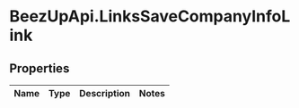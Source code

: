 # BeezUpApi.LinksSaveCompanyInfoLink

## Properties
Name | Type | Description | Notes
------------ | ------------- | ------------- | -------------


